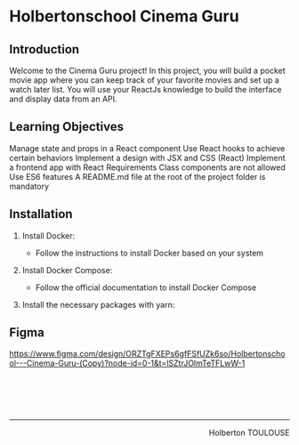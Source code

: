# Holbertonschool Cinema Guru

## Introduction
Welcome to the Cinema Guru project! In this project, you will build a pocket movie app where you can keep track of your favorite movies and set up a watch later list. You will use your ReactJs knowledge to build the interface and display data from an API.

## Learning Objectives
Manage state and props in a React component
Use React hooks to achieve certain behaviors
Implement a design with JSX and CSS (React)
Implement a frontend app with React
Requirements
Class components are not allowed
Use ES6 features
A README.md file at the root of the project folder is mandatory

## Installation

1. Install Docker:
   - Follow the instructions to install Docker based on your system

2. Install Docker Compose:
   - Follow the official documentation to install Docker Compose

3. Install the necessary packages with yarn:


## Figma
https://www.figma.com/design/ORZTgFXEPs6gfFSfUZk6so/Holbertonschool---Cinema-Guru-(Copy)?node-id=0-1&t=lSZtrJOlmTeTFLwW-1

<br><br>

<br/><hr>
<p align="right">Holberton TOULOUSE</p>